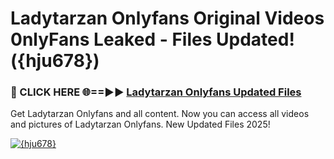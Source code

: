# Ladytarzan Onlyfans Original Videos 0nlyFans Leaked - Files Updated! ({hju678})

<h3>🔴 CLICK HERE 🌐==►► <a href="https://tinyurl.com/ms9xzufz" rel="nofollow">Ladytarzan Onlyfans Updated Files</a></h3>

Get Ladytarzan Onlyfans and all content. Now you can access all videos and pictures of Ladytarzan Onlyfans. New Updated Files 2025!

[![{hju678}](https://i.imgur.com/PQ7UWWw.gif)](https://tinyurl.com/ms9xzufz)